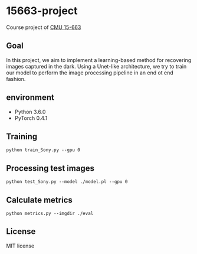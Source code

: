 # 15663-project
Course project of [CMU 15-663](http://graphics.cs.cmu.edu/courses/15-463/)

## Goal
In this project, we aim to implement a learning-based method for recovering images captured in the dark. Using a Unet-like architecture, we try to train our model to perform the image processing pipeline in an end ot end fashion. 

## environment
* Python 3.6.0
* PyTorch 0.4.1

## Training
```
python train_Sony.py --gpu 0
```

## Processing test images
```
python test_Sony.py --model ./model.pl --gpu 0
```

## Calculate metrics
```
python metrics.py --imgdir ./eval
```
## License
MIT license